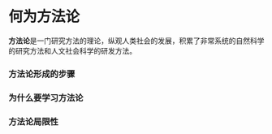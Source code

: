 # 何为方法论

**方法论**是一门研究方法的理论，纵观人类社会的发展，积累了非常系统的自然科学的研究方法和人文社会科学的研发方法。

### 方法论形成的步骤

### 为什么要学习方法论

### 方法论局限性